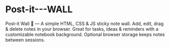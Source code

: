 # Post-it---WALL
Post-it Wall 📝 — A simple HTML, CSS &amp; JS sticky note wall. Add, edit, drag &amp; delete notes in your browser. Great for tasks, ideas &amp; reminders with a customizable notebook background. Optional browser storage keeps notes between sessions.
